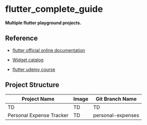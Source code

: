 # flutter_complete_guide

**Multiple flutter playground projects.**
<br/>

## Reference

* [flutter official online documentation](https://flutter.dev/docs)

* [Widget catalog](https://flutter.dev/docs/development/ui/widgets)

* [flutter udemy course](https://www.udemy.com/course/learn-flutter-dart-to-build-ios-android-apps/)


## Project Structure

|  Project Name  |  Image  |  Git Branch Name  |
| ---- | ---- | ---- |
|  TD  |  TD  |  TD  |
|  Personal Expense Tracker  |  TD  |  personal-expenses  |

